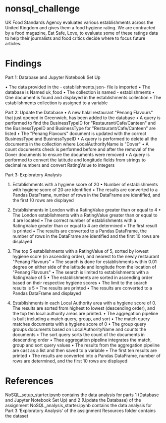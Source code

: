 # nonsql_challenge
UK Food Standards Agency evaluates various establishments across the United Kingdom and gives them a food hygiene rating. We are contracted by a food magazine, Eat Safe, Love, to evaluate some of these ratings data to help their journalists and food critics decide where to focus future articles.

# Findings
Part 1: Database and Jupyter Notebook Set Up

•	The data provided in the - establishments.json- file is imported
•	The database is Named uk_food
•	The collection is named - establishments
•	One document is found and displayed in the establishments collection 
•	The establishments collection is assigned to a variable

Part 2: Update the Database
•	A new halal restaurant “Penang Flavours" that just opened in Greenwich, has been added to the database
•	A query is performed to find the BusinessTypeID for "Restaurant/Cafe/Canteen" and the BusinessTypeID and BusinessType for "Restaurant/Cafe/Canteen" are listed
•	The "Penang Flavours" document is updated with the correct BusinessType and BusinessTypeID
•	A query is performed to delete all the documents in the collection where LocalAuthorityName is "Dover" 
•	A count documents check is performed before and after the removal of the Dover documents to ensure the documents were removed
•	A query is performed to convert the latitude and longitude fields from strings to decimal numbers and convert RatingValue to integers 

Part 3: Exploratory Analysis
1.	Establishments with a hygiene score of 20
•	Number of establishments with hygiene score of 20 are identified
•	The results are converted to a Pandas DataFrame, number of rows in the DataFrame are identified, and the first 10 rows are displayed

2.	Establishments in London with a RatingValue greater than or equal to 4
•	The London establishments with a RatingValue greater than or equal to 4 are located
•	The correct number of establishments with a RatingValue greater than or equal to 4 are determined
•	The first result is printed 
•	The results are converted to a Pandas DataFrame, the number of rows in the DataFrame are identified and the first 10 rows are displayed

3.	The top 5 establishments with a RatingValue of 5, sorted by lowest hygiene score (in ascending order), and nearest to the newly restaurant "Penang Flavours"
•	The search is done for establishments within 0.01 degree on either side of the latitude and longitude from the location of "Penang Flavours"
•	The search is limited to establishments with a RatingValue of 5
•	The establishments are sorted in ascending order based on their respective hygiene scores
•	The limit to the search results is 5 
•	The results are printed 
•	The results are converted to a Pandas DataFrame and displayed

4.	Establishments in each Local Authority area with a hygiene score of 0. The results are sorted from highest to lowest (descending order), and the top ten local authority areas are printed. 
•	The aggregation pipeline is built including a match query, group, and sort 
•	The match query matches documents with a hygiene score of 0
•	The group query groups documents based on LocalAuthorityName and counts the documents 
•	The sort query sorts the count of the documents in descending order 
•	Thee aggregation pipeline integrates the match, group and sort query values
•	The results from the aggregation pipeline are cast as a list and then saved to a variable
•	The first ten results are printed 
•	The results are converted into a Pandas DataFrame, number of rows are determined, and the first 10 rows are displayed

# References
NoSQL_setup_starter.ipynb contains the data analysis for parts 1 (Database and Jupyter Notebook Set Up) and 2 (Update the Database) of the assignment
NoSQL_analysis_starter.ipynb contains the data analysis for Part 3 'Exploratory Analysis' of the assignment
Resources folder contains the dataset